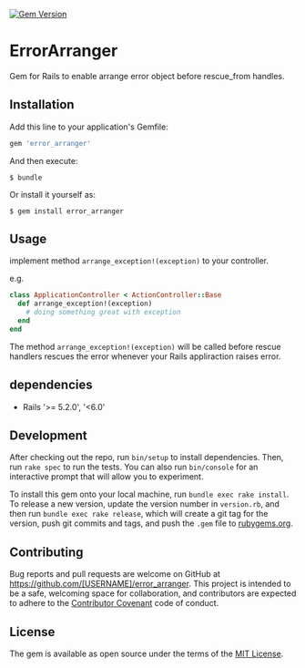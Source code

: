 [![Gem Version](https://badge.fury.io/rb/error_arranger.svg)](https://badge.fury.io/rb/error_arranger)

# ErrorArranger

Gem for Rails to enable arrange error object before rescue_from handles.

## Installation

Add this line to your application's Gemfile:

```ruby
gem 'error_arranger'
```

And then execute:

    $ bundle

Or install it yourself as:

    $ gem install error_arranger

## Usage

implement method `arrange_exception!(exception)` to your controller.

e.g.

```ruby
class ApplicationController < ActionController::Base
  def arrange_exception!(exception)
    # doing something great with exception
  end
end
```

The method `arrange_exception!(exception)` will be called before rescue handlers rescues the error whenever your Rails appliraction raises error.

## dependencies

* Rails '>= 5.2.0', '<6.0'

## Development

After checking out the repo, run `bin/setup` to install dependencies. Then, run `rake spec` to run the tests. You can also run `bin/console` for an interactive prompt that will allow you to experiment.

To install this gem onto your local machine, run `bundle exec rake install`. To release a new version, update the version number in `version.rb`, and then run `bundle exec rake release`, which will create a git tag for the version, push git commits and tags, and push the `.gem` file to [rubygems.org](https://rubygems.org).

## Contributing

Bug reports and pull requests are welcome on GitHub at https://github.com/[USERNAME]/error_arranger. This project is intended to be a safe, welcoming space for collaboration, and contributors are expected to adhere to the [Contributor Covenant](http://contributor-covenant.org) code of conduct.


## License

The gem is available as open source under the terms of the [MIT License](http://opensource.org/licenses/MIT).
